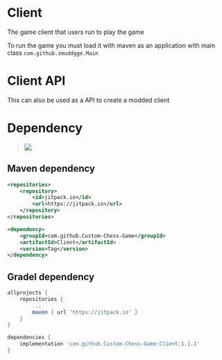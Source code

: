 # Client
The game client that users run to play the game

To run the game you must load it with maven as an application with main class `com.github.smuddgge.Main`

# Client API
This can also be used as a API to create a modded client

# Dependency

> [![](https://jitpack.io/v/Custom-Chess-Game/Client.svg)](https://jitpack.io/#Custom-Chess-Game/Client)

## Maven dependency
```xml
<repositories>
    <repository>
        <id>jitpack.io</id>
        <url>https://jitpack.io</url>
    </repository>
</repositories>
```
```xml
<dependency>
    <groupId>com.github.Custom-Chess-Game</groupId>
    <artifactId>Client</artifactId>
    <version>Tag</version>
</dependency>
```

## Gradel dependency
```gradle
allprojects {
    repositories {
        ...
        maven { url 'https://jitpack.io' }
    }
}
```
```gradle
dependencies {
    implementation 'com.github.Custom-Chess-Game:Client:1.1.1'
}
```



